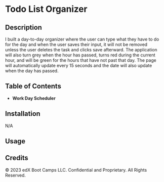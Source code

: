 # Todo List Organizer
## Description

I built a day-to-day organizer where the user can type what they have to do for the day and when the user saves their input, it will not be removed unless the user deletes the task and clicks save afterward. The application will also turn grey when the hour has passed, turns red during the current hour, and will be green for the hours that have not past that day. The page will automatically update every 15 seconds and the date will also update when the day has passed. 


## Table of Contents 

* **Work Day Scheduler**

## Installation

N/A

## Usage


## Credits

© 2023 edX Boot Camps LLC. Confidential and Proprietary. All Rights Reserved.
